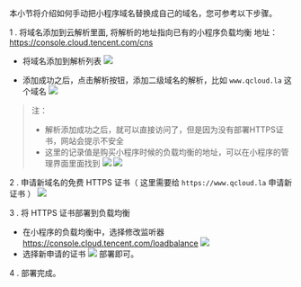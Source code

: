 本小节将介绍如何手动把小程序域名替换成自己的域名，您可参考以下步骤。

1 . 将域名添加到云解析里面, 将解析的地址指向已有的小程序负载均衡 
地址： https://console.cloud.tencent.com/cns

- 将域名添加到解析列表
 ![](https://mc.qcloudimg.com/static/img/909ac84fddb0b7ed596f12cfecadc811/image.png)

- 添加成功之后，点击解析按钮，添加二级域名的解析，比如 `www.qcloud.la` 这个域名
 ![](https://mc.qcloudimg.com/static/img/1c195c225efd84697c35966ea4e23080/image.png)

>注：
>- 解析添加成功之后，就可以直接访问了，但是因为没有部署HTTPS证书，网站会提示不安全
>- 这里的记录值是购买小程序时候的负载均衡的地址，可以在小程序的管理界面里面找到
 ![](https://mc.qcloudimg.com/static/img/29f6e08795d46fb13bd86eb4373280a3/image.png)
 ![](https://mc.qcloudimg.com/static/img/e7bd4fff294294e5f1e73a9c8d517810/image.png)

2 . 申请新域名的免费 HTTPS 证书（ 这里需要给 `https://www.qcloud.la` 申请新证书 ）
 ![](https://mc.qcloudimg.com/static/img/cfe90197ee1029d1fc45285543ba1e1c/image.png)

3 . 将 HTTPS 证书部署到负载均衡
- 在小程序的负载均衡中，选择修改监听器 https://console.cloud.tencent.com/loadbalance
 ![](https://mc.qcloudimg.com/static/img/cf910c958103e0f8dd85efa5b4a6815b/image.png)
- 选择新申请的证书
 ![](https://mc.qcloudimg.com/static/img/d0baf70a2e4062bc374b7b5cec109780/image.png)
 部署即可。


 4 . 部署完成。


